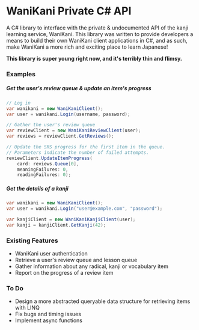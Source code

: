 # WaniKani Private C# API
A C# library to interface with the private &amp; undocumented API of the kanji learning service, WaniKani.
This library was written to provide developers a means to build their own WaniKani client applications in C#, and as such, make WaniKani
a more rich and exciting place to learn Japanese!

**This library is super young right now, and it's terribly thin and flimsy.**

### Examples
##### Get the user's review queue & update an item's progress
```csharp
// Log in
var wanikani = new WaniKaniClient();
var user = wanikani.Login(username, password);

// Gather the user's review queue
var reviewClient = new WaniKaniReviewClient(user);
var reviews = reviewClient.GetReviews();

// Update the SRS progress for the first item in the queue.
// Parameters indicate the number of failed attempts.
reviewClient.UpdateItemProgress(
    card: reviews.Queue[0], 
    meaningFailures: 0, 
    readingFailures: 0);
```
##### Get the details of a kanji
```csharp
var wanikani = new WaniKaniClient();
var user = wanikani.Login("user@example.com", "password");

var kanjiClient = new WaniKaniKanjiClient(user);
var kanji = kanjiClient.GetKanji(42);
```

### Existing Features
* WaniKani user authentication
* Retrieve a user's review queue and lesson queue
* Gather information about any radical, kanji or vocabulary item
* Report on the progress of a review item

### To Do
* Design a more abstracted queryable data structure for retrieving items with LINQ
* Fix bugs and timing issues
* Implement async functions
